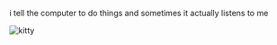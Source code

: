 i tell the computer to do things and sometimes it actually listens to me
<!--START_SECTION:update_image-->
<img src=https://raw.githubusercontent.com/sneakykestrel/sneakykestrel/main/.github/images/insane-3.gif height="" width="" align=left alt=kitty />
<!--END_SECTION:update_image-->

